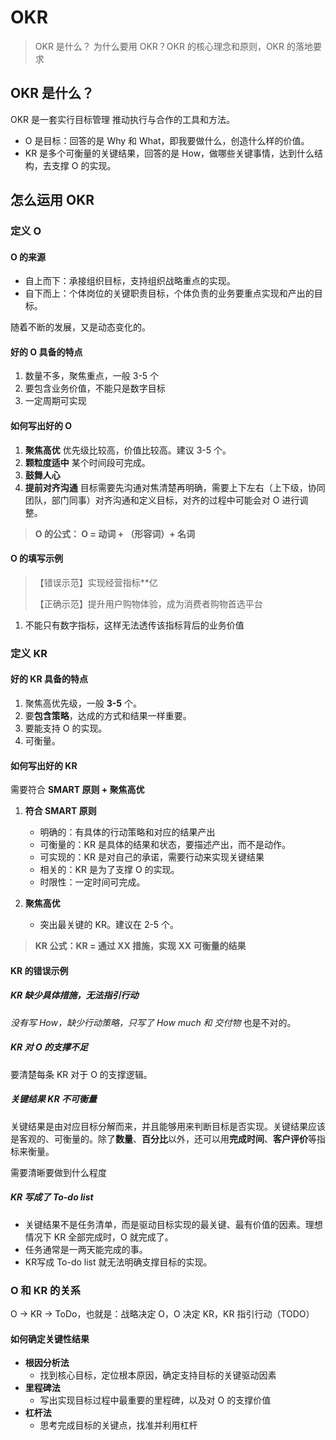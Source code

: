 # OKR
> OKR 是什么？ 为什么要用 OKR？OKR 的核心理念和原则，OKR 的落地要求



## OKR 是什么？
OKR 是一套实行目标管理 推动执行与合作的工具和方法。


* O 是目标：回答的是 Why 和 What，即我要做什么，创造什么样的价值。
* KR 是多个可衡量的关键结果，回答的是 How，做哪些关键事情，达到什么结构，去支撑 O 的实现。



## 怎么运用 OKR

### 定义 O


#### O 的来源
* 自上而下：承接组织目标，支持组织战略重点的实现。
* 自下而上：个体岗位的关键职责目标，个体负责的业务要重点实现和产出的目标。

随着不断的发展，又是动态变化的。



#### 好的 O 具备的特点

1. 数量不多，聚焦重点，一般 3-5 个
2. 要包含业务价值，不能只是数字目标
3. 一定周期可实现




#### 如何写出好的 O
1. **聚焦高优**
    优先级比较高，价值比较高。建议 3-5 个。
2. **颗粒度适中**
    某个时间段可完成。
3. **鼓舞人心**
4. **提前对齐沟通**
    目标需要先沟通对焦清楚再明确，需要上下左右（上下级，协同团队，部门同事）对齐沟通和定义目标，对齐的过程中可能会对 O 进行调整。

> **O 的公式： O = 动词 + （形容词）+ 名词**



#### O 的填写示例

> 【错误示范】实现经营指标**亿
>
> 【正确示范】提升用户购物体验，成为消费者购物首选平台

1. 不能只有数字指标，这样无法透传该指标背后的业务价值



### 定义 KR

#### 好的 KR 具备的特点

1. 聚焦高优先级，一般 **3-5** 个。
2. 要**包含策略**，达成的方式和结果一样重要。
3. 要能支持 O 的实现。
4. 可衡量。



#### 如何写出好的 KR
需要符合 **SMART 原则 + 聚焦高优**

1. **符合 SMART 原则**
   
    * 明确的：有具体的行动策略和对应的结果产出
    * 可衡量的：KR 是具体的结果和状态，要描述产出，而不是动作。
    * 可实现的：KR 是对自己的承诺，需要行动来实现关键结果
    * 相关的：KR 是为了支撑 O 的实现。
    * 时限性：一定时间可完成。
    
2. **聚焦高优**
   
    * 突出最关键的 KR。建议在 2-5 个。  
    
    

> **KR 公式：KR = 通过 XX 措施，实现 XX 可衡量的结果**



#### KR 的错误示例

##### KR 缺少具体措施，无法指引行动

*没有写 How，缺少行动策略，只写了 How much 和 交付物* 也是不对的。



##### KR 对 O 的支撑不足

要清楚每条 KR 对于 O 的支撑逻辑。



##### 关键结果 KR 不可衡量

关键结果是由对应目标分解而来，并且能够用来判断目标是否实现。关键结果应该是客观的、可衡量的。除了**数量**、**百分比**以外，还可以用**完成时间**、**客户评价**等指标来衡量。

需要清晰要做到什么程度



##### KR 写成了 To-do list

* 关键结果不是任务清单，而是驱动目标实现的最关键、最有价值的因素。理想情况下 KR 全部完成时，O 就完成了。
* 任务通常是一两天能完成的事。
* KR写成 To-do list 就无法明确支撑目标的实现。



### O 和 KR 的关系
O -> KR -> ToDo，也就是：战略决定 O，O 决定 KR，KR 指引行动（TODO）



#### 如何确定关键性结果
* **根因分析法**
    * 找到核心目标，定位根本原因，确定支持目标的关键驱动因素
* **里程碑法**
    * 写出实现目标过程中最重要的里程碑，以及对 O 的支撑价值
* **杠杆法**
    * 思考完成目标的关键点，找准并利用杠杆

